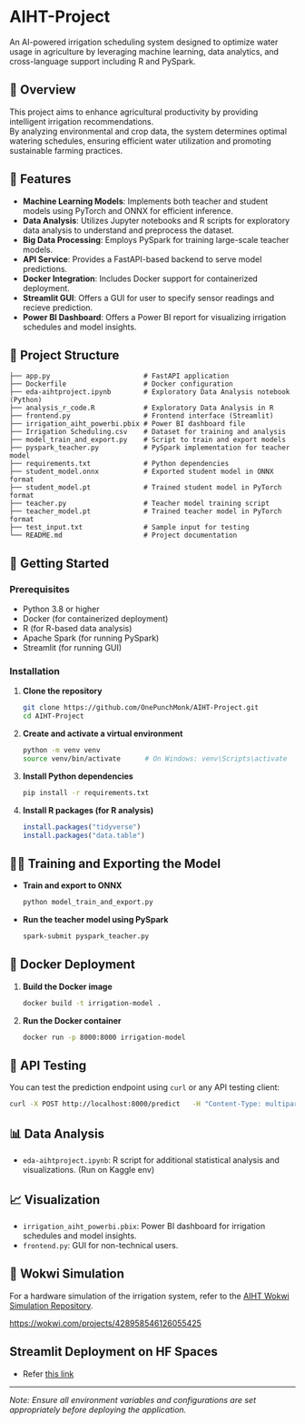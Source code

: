 
# AIHT-Project

An AI-powered irrigation scheduling system designed to optimize water usage in agriculture by leveraging machine learning, data analytics, and cross-language support including R and PySpark.

## 🌱 Overview

This project aims to enhance agricultural productivity by providing intelligent irrigation recommendations.  
By analyzing environmental and crop data, the system determines optimal watering schedules, ensuring efficient water utilization and promoting sustainable farming practices.

## 🧠 Features

- **Machine Learning Models**: Implements both teacher and student models using PyTorch and ONNX for efficient inference.
- **Data Analysis**: Utilizes Jupyter notebooks and R scripts for exploratory data analysis to understand and preprocess the dataset.
- **Big Data Processing**: Employs PySpark for training large-scale teacher models.
- **API Service**: Provides a FastAPI-based backend to serve model predictions.
- **Docker Integration**: Includes Docker support for containerized deployment.
- **Streamlit GUI**: Offers a GUI for user to specify sensor readings and recieve prediction.
- **Power BI Dashboard**: Offers a Power BI report for visualizing irrigation schedules and model insights.

## 📁 Project Structure

```plaintext
├── app.py                       # FastAPI application
├── Dockerfile                   # Docker configuration
├── eda-aihtproject.ipynb        # Exploratory Data Analysis notebook (Python)
├── analysis_r_code.R            # Exploratory Data Analysis in R
├── frontend.py                  # Frontend interface (Streamlit)
├── irrigation_aiht_powerbi.pbix # Power BI dashboard file
├── Irrigation Scheduling.csv    # Dataset for training and analysis
├── model_train_and_export.py    # Script to train and export models
├── pyspark_teacher.py           # PySpark implementation for teacher model
├── requirements.txt             # Python dependencies
├── student_model.onnx           # Exported student model in ONNX format
├── student_model.pt             # Trained student model in PyTorch format
├── teacher.py                   # Teacher model training script
├── teacher_model.pt             # Trained teacher model in PyTorch format
├── test_input.txt               # Sample input for testing
└── README.md                    # Project documentation
```

## 🚀 Getting Started

### Prerequisites

- Python 3.8 or higher  
- Docker (for containerized deployment)  
- R (for R-based data analysis)  
- Apache Spark (for running PySpark)
- Streamlit (for running GUI)  

### Installation

1. **Clone the repository**

   ```bash
   git clone https://github.com/OnePunchMonk/AIHT-Project.git
   cd AIHT-Project
   ```

2. **Create and activate a virtual environment**

   ```bash
   python -m venv venv
   source venv/bin/activate      # On Windows: venv\Scripts\activate
   ```

3. **Install Python dependencies**

   ```bash
   pip install -r requirements.txt
   ```

4. **Install R packages (for R analysis)**

   ```r
   install.packages("tidyverse")
   install.packages("data.table")
   ```

## 🏋️‍♂️ Training and Exporting the Model

- **Train and export to ONNX**  
  ```bash
  python model_train_and_export.py
  ```

- **Run the teacher model using PySpark**  
  ```bash
  spark-submit pyspark_teacher.py
  ```

## 🐳 Docker Deployment

1. **Build the Docker image**

   ```bash
   docker build -t irrigation-model .
   ```

2. **Run the Docker container**

   ```bash
   docker run -p 8000:8000 irrigation-model
   ```

## 🧪 API Testing

You can test the prediction endpoint using `curl` or any API testing client:

```bash
curl -X POST http://localhost:8000/predict   -H "Content-Type: multipart/form-data"   -F "file=@test_input.txt"
```

## 📊 Data Analysis

- `eda-aihtproject.ipynb`: R script for additional statistical analysis and visualizations.
(Run on Kaggle env)

## 📈 Visualization

- `irrigation_aiht_powerbi.pbix`: Power BI dashboard for irrigation schedules and model insights.
- `frontend.py`: GUI for non-technical users.

## 🔗 Wokwi Simulation

For a hardware simulation of the irrigation system, refer to the [AIHT Wokwi Simulation Repository](https://github.com/chaitanyadav69/AIHT).

https://wokwi.com/projects/428958546126055425

## Streamlit Deployment on HF Spaces 


- Refer [this link](https://huggingface.co/spaces/OnePunchMonk101010/smart-irrigation)
---

*Note: Ensure all environment variables and configurations are set appropriately before deploying the application.*
